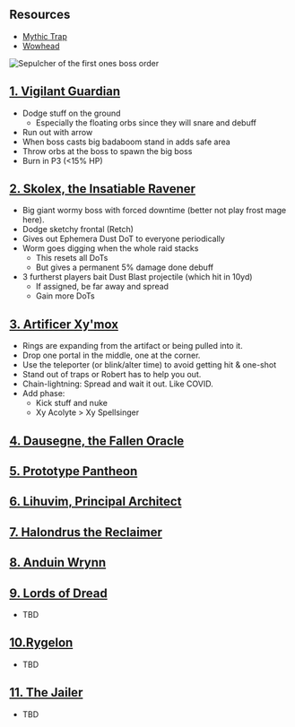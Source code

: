 ## Resources
- [Mythic Trap](https://mythictrap.com/sepulcher/vigilantGuardian)
- [Wowhead](https://www.wowhead.com/guides/sepulcher-of-the-first-ones-raid-overview-strategy-boss-guides-rewards)

![Sepulcher of the first ones boss order](https://wow.zamimg.com/uploads/screenshots/normal/1052495.png)

## [1. Vigilant Guardian](https://mythictrap.com/sepulcher/vigilantGuardian/heroic/none)
- Dodge stuff on the ground
	- Especially the floating orbs since they will snare and debuff 
- Run out with arrow
- When boss casts big badaboom stand in adds safe area
- Throw orbs at the boss to spawn the big boss
- Burn in P3 (<15% HP)
## [2. Skolex, the Insatiable Ravener](https://mythictrap.com/sepulcher/skolex)
- Big giant wormy boss with forced downtime (better not play frost mage here).
- Dodge sketchy frontal (Retch)
- Gives out Ephemera Dust DoT to everyone periodically
- Worm goes digging when the whole raid stacks
	- This resets all DoTs
	- But gives a permanent 5% damage done debuff
- 3 furtherst players bait Dust Blast projectile (which hit in 10yd)
	- If assigned, be far away and spread
	- Gain more DoTs
## [3. Artificer Xy'mox](https://mythictrap.com/sepulcher/xymox)
- Rings are expanding from the artifact or being pulled into it.
- Drop one portal in the middle, one at the corner.
- Use the teleporter (or blink/alter time) to avoid getting hit & one-shot
- Stand out of traps or Robert has to help you out.
- Chain-lightning: Spread and wait it out. Like COVID.
- Add phase: 
	- Kick stuff and nuke
	- Xy Acolyte > Xy Spellsinger 
## [4. Dausegne, the Fallen Oracle](https://mythictrap.com/sepulcher/dausegne)
## [5. Prototype Pantheon](https://mythictrap.com/sepulcher/pantheon)
## [6. Lihuvim, Principal Architect](https://mythictrap.com/sepulcher/lihuvim)
## [7. Halondrus the Reclaimer](https://mythictrap.com/sepulcher/halondrus)
## [8. Anduin Wrynn](https://mythictrap.com/sepulcher/anduin)
## [9. Lords of Dread]()
- TBD
## [10.Rygelon]()
- TBD
## [11. The Jailer]()
- TBD
